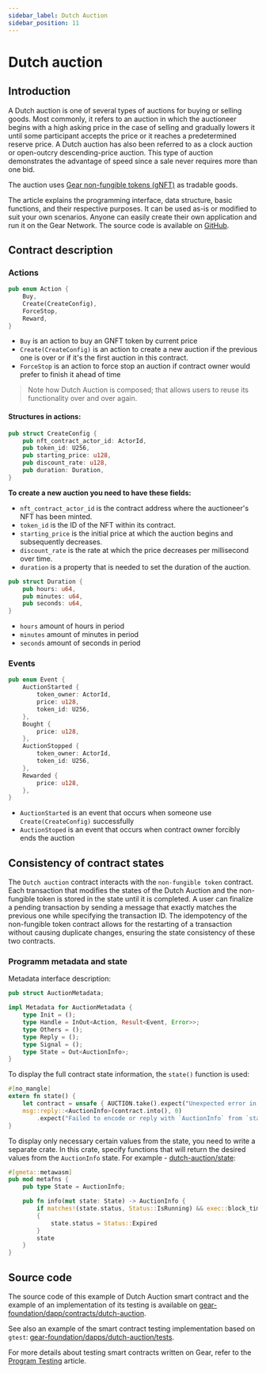 ```yaml
---
sidebar_label: Dutch Auction
sidebar_position: 11
---
```


# Dutch auction

## Introduction

A Dutch auction is one of several types of auctions for buying or selling goods. Most commonly, it refers to an auction in which the auctioneer begins with a high asking price in the case of selling and gradually lowers it until some participant accepts the price or it reaches a predetermined reserve price. A Dutch auction has also been referred to as a clock auction or open-outcry descending-price auction. This type of auction demonstrates the advantage of speed since a sale never requires more than one bid.

The auction uses [Gear non-fungible tokens (gNFT)](gnft-721.md) as tradable goods.

The article explains the programming interface, data structure, basic functions, and their respective purposes. It can be used as-is or modified to suit your own scenarios. Anyone can easily create their own application and run it on the Gear Network. The source code is available on [GitHub](https://github.com/gear-foundation/dapps/tree/master/contracts/dutch-auction).

## Contract description

### Actions

```rust title="dutch-auction/io/src/auction.rs"
pub enum Action {
    Buy,
    Create(CreateConfig),
    ForceStop,
    Reward,
}
```

- `Buy` is an action to buy an GNFT token by current price
- `Create(CreateConfig)` is an action to create a new auction if the previous one is over or if it's the first auction in this contract.
- `ForceStop` is an action to force stop an auction if contract owner would prefer to finish it ahead of time

>Note how Dutch Auction is composed; that allows users to reuse its functionality over and over again.

#### Structures in actions:

```rust title="dutch-auction/io/src/auction.rs"
pub struct CreateConfig {
    pub nft_contract_actor_id: ActorId,
    pub token_id: U256,
    pub starting_price: u128,
    pub discount_rate: u128,
    pub duration: Duration,
}
```
**To create a new auction you need to have these fields:**

- `nft_contract_actor_id` is the contract address where the auctioneer's NFT has been minted.
- `token_id` is the ID of the NFT within its contract.
- `starting_price` is the initial price at which the auction begins and subsequently decreases.
- `discount_rate` is the rate at which the price decreases per millisecond over time.
- `duration` is a property that is needed to set the duration of the auction.

```rust title="dutch-auction/io/src/auction.rs"
pub struct Duration {
    pub hours: u64,
    pub minutes: u64,
    pub seconds: u64,
}
```

- `hours` amount of hours in period
- `minutes` amount of minutes in period
- `seconds` amount of seconds in period

### Events

```rust title="dutch-auction/io/src/auction.rs"
pub enum Event {
    AuctionStarted {
        token_owner: ActorId,
        price: u128,
        token_id: U256,
    },
    Bought {
        price: u128,
    },
    AuctionStopped {
        token_owner: ActorId,
        token_id: U256,
    },
    Rewarded {
        price: u128,
    },
}
```
- `AuctionStarted` is an event that occurs when someone use `Create(CreateConfig)` successfully
- `AuctionStoped` is an event that occurs when contract owner forcibly ends the auction

## Consistency of contract states
The `Dutch auction` contract interacts with the `non-fungible token` contract. Each transaction that modifies the states of the Dutch Auction and the non-fungible token is stored in the state until it is completed. A user can finalize a pending transaction by sending a message that exactly matches the previous one while specifying the transaction ID. The idempotency of the non-fungible token contract allows for the restarting of a transaction without causing duplicate changes, ensuring the state consistency of these two contracts.

### Programm metadata and state
Metadata interface description:

```rust title="dutch-auction/io/src/io.rs"
pub struct AuctionMetadata;

impl Metadata for AuctionMetadata {
    type Init = ();
    type Handle = InOut<Action, Result<Event, Error>>;
    type Others = ();
    type Reply = ();
    type Signal = ();
    type State = Out<AuctionInfo>;
}
```
To display the full contract state information, the `state()` function is used:

```rust title="dutch-auction/src/lib.rs"
#[no_mangle]
extern fn state() {
    let contract = unsafe { AUCTION.take().expect("Unexpected error in taking state") };
    msg::reply::<AuctionInfo>(contract.into(), 0)
        .expect("Failed to encode or reply with `AuctionInfo` from `state()`");
}
```
To display only necessary certain values from the state, you need to write a separate crate. In this crate, specify functions that will return the desired values from the `AuctionInfo` state. For example - [dutch-auction/state](https://github.com/gear-foundation/dapps/tree/master/contracts/dutch-auction/state):

```rust title="dutch-auction/state/src/lib.rs"
#[gmeta::metawasm]
pub mod metafns {
    pub type State = AuctionInfo;

    pub fn info(mut state: State) -> AuctionInfo {
        if matches!(state.status, Status::IsRunning) && exec::block_timestamp() >= state.expires_at
        {
            state.status = Status::Expired
        }
        state
    }
}
```

## Source code

The source code of this example of Dutch Auction smart contract and the example of an implementation of its testing is available on [gear-foundation/dapp/contracts/dutch-auction](https://github.com/gear-foundation/dapps/tree/master/contracts/dutch-auction).

See also an example of the smart contract testing implementation based on `gtest`: [gear-foundation/dapps/dutch-auction/tests](https://github.com/gear-foundation/dapps/tree/master/contracts/dutch-auction/tests).

For more details about testing smart contracts written on Gear, refer to the [Program Testing](/docs/developing-contracts/testing) article.
